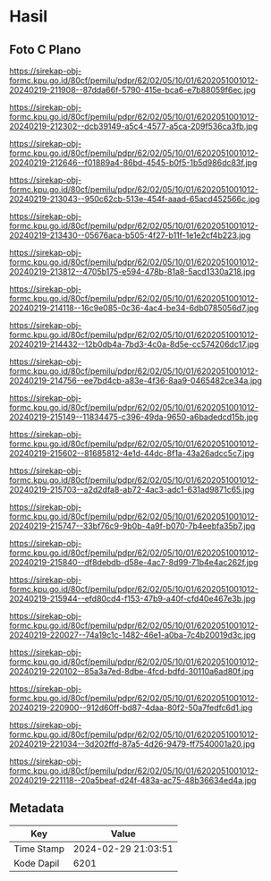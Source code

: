 # Hasil

## Foto C Plano

https://sirekap-obj-formc.kpu.go.id/80cf/pemilu/pdpr/62/02/05/10/01/6202051001012-20240219-211908--87dda66f-5790-415e-bca6-e7b88059f6ec.jpg

https://sirekap-obj-formc.kpu.go.id/80cf/pemilu/pdpr/62/02/05/10/01/6202051001012-20240219-212302--dcb39149-a5c4-4577-a5ca-209f536ca3fb.jpg

https://sirekap-obj-formc.kpu.go.id/80cf/pemilu/pdpr/62/02/05/10/01/6202051001012-20240219-212646--f01889a4-86bd-4545-b0f5-1b5d986dc83f.jpg

https://sirekap-obj-formc.kpu.go.id/80cf/pemilu/pdpr/62/02/05/10/01/6202051001012-20240219-213043--950c62cb-513e-454f-aaad-65acd452566c.jpg

https://sirekap-obj-formc.kpu.go.id/80cf/pemilu/pdpr/62/02/05/10/01/6202051001012-20240219-213430--05676aca-b505-4f27-b11f-1e1e2cf4b223.jpg

https://sirekap-obj-formc.kpu.go.id/80cf/pemilu/pdpr/62/02/05/10/01/6202051001012-20240219-213812--4705b175-e594-478b-81a8-5acd1330a218.jpg

https://sirekap-obj-formc.kpu.go.id/80cf/pemilu/pdpr/62/02/05/10/01/6202051001012-20240219-214118--16c9e085-0c36-4ac4-be34-6db0785056d7.jpg

https://sirekap-obj-formc.kpu.go.id/80cf/pemilu/pdpr/62/02/05/10/01/6202051001012-20240219-214432--12b0db4a-7bd3-4c0a-8d5e-cc574206dc17.jpg

https://sirekap-obj-formc.kpu.go.id/80cf/pemilu/pdpr/62/02/05/10/01/6202051001012-20240219-214756--ee7bd4cb-a83e-4f36-8aa9-0465482ce34a.jpg

https://sirekap-obj-formc.kpu.go.id/80cf/pemilu/pdpr/62/02/05/10/01/6202051001012-20240219-215149--11834475-c396-49da-9650-a6badedcd15b.jpg

https://sirekap-obj-formc.kpu.go.id/80cf/pemilu/pdpr/62/02/05/10/01/6202051001012-20240219-215602--81685812-4e1d-44dc-8f1a-43a26adcc5c7.jpg

https://sirekap-obj-formc.kpu.go.id/80cf/pemilu/pdpr/62/02/05/10/01/6202051001012-20240219-215703--a2d2dfa8-ab72-4ac3-adc1-631ad9871c65.jpg

https://sirekap-obj-formc.kpu.go.id/80cf/pemilu/pdpr/62/02/05/10/01/6202051001012-20240219-215747--33bf76c9-9b0b-4a9f-b070-7b4eebfa35b7.jpg

https://sirekap-obj-formc.kpu.go.id/80cf/pemilu/pdpr/62/02/05/10/01/6202051001012-20240219-215840--df8debdb-d58e-4ac7-8d99-71b4e4ac262f.jpg

https://sirekap-obj-formc.kpu.go.id/80cf/pemilu/pdpr/62/02/05/10/01/6202051001012-20240219-215944--efd80cd4-f153-47b9-a40f-cfd40e467e3b.jpg

https://sirekap-obj-formc.kpu.go.id/80cf/pemilu/pdpr/62/02/05/10/01/6202051001012-20240219-220027--74a19c1c-1482-46e1-a0ba-7c4b20019d3c.jpg

https://sirekap-obj-formc.kpu.go.id/80cf/pemilu/pdpr/62/02/05/10/01/6202051001012-20240219-220102--85a3a7ed-8dbe-4fcd-bdfd-30110a6ad80f.jpg

https://sirekap-obj-formc.kpu.go.id/80cf/pemilu/pdpr/62/02/05/10/01/6202051001012-20240219-220900--912d60ff-bd87-4daa-80f2-50a7fedfc6d1.jpg

https://sirekap-obj-formc.kpu.go.id/80cf/pemilu/pdpr/62/02/05/10/01/6202051001012-20240219-221034--3d202ffd-87a5-4d26-9479-ff7540001a20.jpg

https://sirekap-obj-formc.kpu.go.id/80cf/pemilu/pdpr/62/02/05/10/01/6202051001012-20240219-221118--20a5beaf-d24f-483a-ac75-48b36634ed4a.jpg


## Metadata

| Key        | Value               |
| ---------- | ------------------- |
| Time Stamp | 2024-02-29 21:03:51 |
| Kode Dapil | 6201                |



